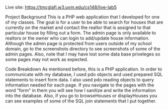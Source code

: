 Live site: https://tmcglafl.w3.uvm.edu/cs148/live-lab5

Project Background
This is a PHP web application that I developed for one of my classes. The goal is for a user to be able to search for houses that 
are currently on the market and contact the realtor that is assigned to that particular house by filling out a form. The admin page is
only available to realtors or the owner who can login to add/update house information. Although the admin page is protected from users
outside of my school domain, go to the screenshots directory to see screenshots of some of the admin pages. Also, note that I may have lost some data
base priveleges so some pages may not work as expected. 


Code Breakdown
As mentioned before, this is a PHP application. In order to communicate with my database, I used pdo objects and used prepared SQL statements
to insert form data. I also used pdo reading objects to query information needed for each page. If you navigate to the pages with the word "form"
in them you will see how I sanitize and write the information into the database. Also, if you go to browseHouses or displayHouses you can see
examples of some of the SQL join statements that I put together.


 

